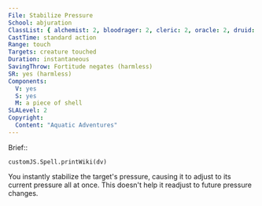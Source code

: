 ```yaml
---
File: Stabilize Pressure
School: abjuration
ClassList: { alchemist: 2, bloodrager: 2, cleric: 2, oracle: 2, druid: 2, paladin: 2, psychic: 2, ranger: 2, shaman: 2, summoner: 2, unchained summoner: 2 }
CastTime: standard action
Range: touch
Targets: creature touched
Duration: instantaneous
SavingThrow: Fortitude negates (harmless)
SR: yes (harmless)
Components:
  V: yes
  S: yes
  M: a piece of shell
SLALevel: 2
Copyright:
  Content: "Aquatic Adventures"
---
```

Brief:: 

```dataviewjs
customJS.Spell.printWiki(dv)
```

You instantly stabilize the target's pressure, causing it to adjust to its current pressure all at once. This doesn't help it readjust to future pressure changes.
